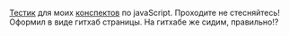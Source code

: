 [Тестик](https://aquariids.github.io/Quiz-JS/) для моих [конспектов](https://github.com/Aquariids/Js-Ts-React-etc../tree/main/JavaScript#js) по javaScript. Проходите не стесняйтесь!<br>
Оформил в виде гитхаб страницы. На гитхабе же сидим, правильно!?
